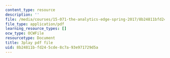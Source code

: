 ```yaml
---
content_type: resource
description: ''
file: /media/courses/15-071-the-analytics-edge-spring-2017/8b24811bfd245cde8c7a93e971729d5a_J9-3p_J9o2Y.pdf
file_type: application/pdf
learning_resource_types: []
ocw_type: OCWFile
resourcetype: Document
title: 3play pdf file
uid: 8b24811b-fd24-5cde-8c7a-93e971729d5a
---
```

